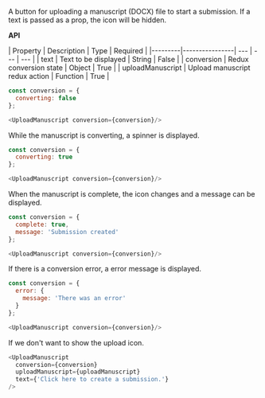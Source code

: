 A button for uploading a manuscript (DOCX) file to start a submission. If a text is passed as a prop, the icon will be hidden.

**API**

| Property  | Description | Type | Required |
|---------|----------------| --- | --- | --- |
|  text | Text to be displayed | String | False |
| conversion | Redux conversion state | Object | True |
| uploadManuscript | Upload manuscript redux action | Function | True |

```js
const conversion = {
  converting: false
};

<UploadManuscript conversion={conversion}/>
```

While the manuscript is converting, a spinner is displayed.

```js
const conversion = {
  converting: true
};

<UploadManuscript conversion={conversion}/>
```

When the manuscript is complete, the icon changes and a message can be displayed.

```js
const conversion = {
  complete: true,
  message: 'Submission created'
};

<UploadManuscript conversion={conversion}/>
```

If there is a conversion error, a error message is displayed.

```js
const conversion = {
  error: {
    message: 'There was an error'
  }
};

<UploadManuscript conversion={conversion}/>
```

If we don't want to show the upload icon.

```js
<UploadManuscript
  conversion={conversion}
  uploadManuscript={uploadManuscript}
  text={'Click here to create a submission.'}
/>
```
